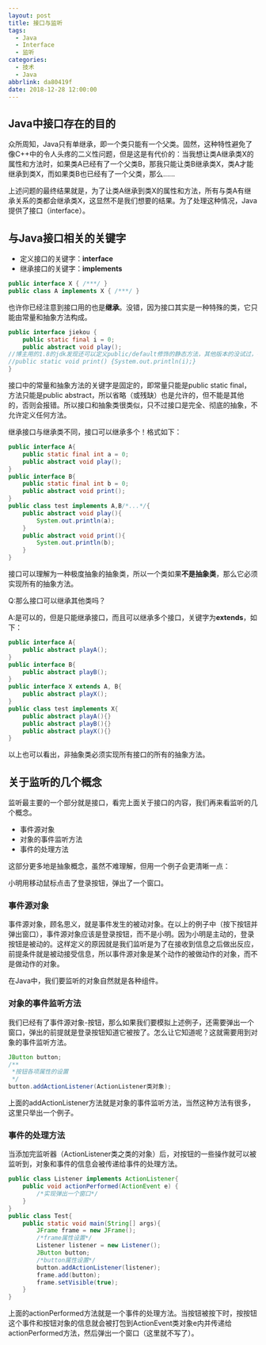 ```yaml
---
layout: post
title: 接口与监听
tags:
  - Java
  - Interface
  - 监听
categories:
  - 技术
  - Java
abbrlink: da80419f
date: 2018-12-28 12:00:00
---
```


## Java中接口存在的目的

众所周知，Java只有单继承，即一个类只能有一个父类。固然，这种特性避免了像C++中的令人头疼的二义性问题，但是这是有代价的：当我想让类A继承类X的属性和方法时，如果类A已经有了一个父类B，那我只能让类B继承类X，类A才能继承到类X，而如果类B也已经有了一个父类，那么……

上述问题的最终结果就是，为了让类A继承到类X的属性和方法，所有与类A有继承关系的类都会继承类X，这显然不是我们想要的结果。为了处理这种情况，Java提供了接口（interface）。

## 与Java接口相关的关键字

* 定义接口的关键字：**interface**
* 继承接口的关键字：**implements**

```java
public interface X { /***/ }
public class A implements X { /***/ }
```

也许你已经注意到接口用的也是**继承**。没错，因为接口其实是一种特殊的类，它只能由常量和抽象方法构成。

```java
public interface jiekou {
    public static final i = 0;
    public abstract void play();
//博主用的1.8的jdk发现还可以定义public/default修饰的静态方法，其他版本的没试过，各位可以去尝试一下
//public static void print() {System.out.println(i);}
}
```

接口中的常量和抽象方法的关键字是固定的，即常量只能是public static final，方法只能是public abstract，所以省略（或残缺）也是允许的，但不能是其他的，否则会报错。所以接口和抽象类很类似，只不过接口是完全、彻底的抽象，不允许定义任何方法。

继承接口与继承类不同，接口可以继承多个！格式如下：

```java
public interface A{
    public static final int a = 0;
    public abstract void play();
}
public interface B{
    public static final int b = 0;
    public abstract void print();
}
public class test implements A,B/*...*/{
    public abstract void play(){
        System.out.println(a);
    }
    public abstract void print(){
        System.out.println(b);
    }
}
```

接口可以理解为一种极度抽象的抽象类，所以一个类如果**不是抽象类**，那么它必须实现所有的抽象方法。

Q:那么接口可以继承其他类吗？

A:是可以的，但是只能继承接口，而且可以继承多个接口，关键字为**extends**，如下：

```java
public interface A{
    public abstract playA();
}
public interface B{
    public abstract playB();
}
public interface X extends A, B{
    public abstract playX();
}
public class test implements X{
    public abstract playA(){}
    public abstract playB(){}
    public abstract playX(){}
}
```

以上也可以看出，非抽象类必须实现所有接口的所有的抽象方法。

## 关于监听的几个概念

监听最主要的一个部分就是接口，看完上面关于接口的内容，我们再来看监听的几个概念。

* 事件源对象
* 对象的事件监听方法
* 事件的处理方法

这部分更多地是抽象概念，虽然不难理解，但用一个例子会更清晰一点：

小明用移动鼠标点击了登录按钮，弹出了一个窗口。

### 事件源对象

事件源对象，顾名思义，就是事件发生的被动对象。在以上的例子中（按下按钮并弹出窗口），事件源对象应该是登录按钮，而不是小明。因为小明是主动的，登录按钮是被动的。这样定义的原因就是我们监听是为了在接收到信息之后做出反应，前提条件就是被动接受信息，所以事件源对象是某个动作的被做动作的对象，而不是做动作的对象。

在Java中，我们要监听的对象自然就是各种组件。

### 对象的事件监听方法

我们已经有了事件源对象-按钮，那么如果我们要模拟上述例子，还需要弹出一个窗口，弹出的前提就是登录按钮知道它被按了。怎么让它知道呢？这就需要用到对象的事件监听方法。

```java
JButton button;
/**
 *按钮各项属性的设置
 */
button.addActionListener(ActionListener类对象);
```

上面的addActionListener方法就是对象的事件监听方法，当然这种方法有很多，这里只举出一个例子。

### 事件的处理方法

当添加完监听器（ActionListener类之类的对象）后，对按钮的一些操作就可以被监听到，对象和事件的信息会被传递给事件的处理方法。

```java
public class Listener implements ActionListener{
    public void actionPerformed(ActionEvent e) {
        /*实现弹出一个窗口*/
    }
}
public class Test{
    public static void main(String[] args){
        JFrame frame = new JFrame();
        /*frame属性设置*/
        Listener listener = new Listener();
        JButton button;
        /*button属性设置*/
        button.addActionListener(listener);
        frame.add(button);
        frame.setVisible(true);
    }
}
```

上面的actionPerformed方法就是一个事件的处理方法。当按钮被按下时，按按钮这个事件和按钮对象的信息就会被打包到ActionEvent类对象e内并传递给actionPerformed方法，然后弹出一个窗口（这里就不写了）。
